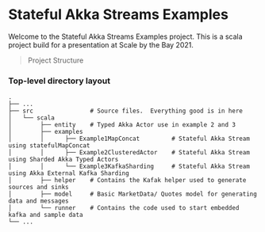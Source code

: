 # Stateful Akka Streams Examples

Welcome to the Stateful Akka Streams Examples project.  This is a scala project build for 
a presentation at Scale by the Bay 2021.

> Project Structure

### Top-level directory layout

    .
    ├── ...
    ├── src                # Source files.  Everything good is in here
    │   └── scala     
    │        ├── entity    # Typed Akka Actor use in example 2 and 3
    │        ├── examples    
    │        │      ├── Example1MapConcat         # Stateful Akka Stream using statefulMapConcat
    │        │      ├── Example2ClusteredActor    # Stateful Akka Stream using Sharded Akka Typed Actors
    │        │      └── Example3KafkaSharding     # Stateful Akka Stream using Akka External Kafka Sharding
    │        ├── helper    # Contains the Kafak helper used to generate sources and sinks
    │        ├── model     # Basic MarketData/ Quotes model for generating data and messages
    │        └── runner    # Contains the code used to start embedded kafka and sample data
    └── ...